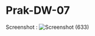 # Prak-DW-07
Screenshot :
![Screenshot (633)](https://github.com/DanielDaudAlberthus/Prak-DW-07/assets/144523084/5cfe071d-d07a-441f-b86c-83c04c0767a7)

